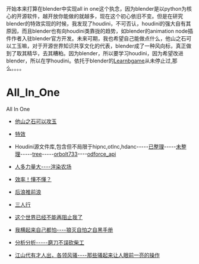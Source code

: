 开始本来打算在blender中实现all in one这个执念，因为blender是以python为核心的开源软件，越开放你能做的就越多，现在这个初心依旧不变。但是在研究blender的特效实现的时候，我发现了houdini，不可否认，houdini的强大自有其原因，而且blender也有向houdini类靠拢的趋势，如blender的animation node插件作者入驻blender官方开发。未来可期，我也希望自己能做点什么，他山之石可以工玉嘛，对于开源世界知识共享文化的代表，blender成了一种风向标，真正做到了取其精华，去其糟粕。因为blender，所以要学习houdini，因为希望改进blender，所以在学houdini。依托于blender的[Learnbgame](https://github.com/BlenderCN/Learnbgame)从未停止过,那么。。。。

# All_In_One
All In One

* [他山之石可以攻玉](https://github.com/FofightFong/All_In_One/blob/master/learnrut/README.md)

* [特效](https://github.com/FofightFong/All_In_One/blob/master/special_effects/README.md)

* Houdini源文件库,包含但不局限于hipnc,otlnc,hdanc-----[已整理](https://github.com/BlenderCN/Learnbgame/blob/master/LearnruT/houdini_poqbdb.md)-----[未整理](https://github.com/all-in-one-of)-----[tree](https://github.com/FofightFong/All_In_One/tree/master/houdini_assets)-----[orbolt733](https://www.orbolt.com/search/?search_ui=NONE&sort=-date)----[odforce_api](https://forums.odforce.net/applications/core/interface/file/attachment.php?id=1)

* [人多力量大----渲染农场](https://github.com/FofightFong/All_In_One/blob/master/render_farm)

* [效率！懂不懂？](https://github.com/FofightFong/All_In_One/blob/master/efficiency)

* [后浪推前浪](https://github.com/FofightFong/All_In_One/blob/master/learnrut/update.md)

* [三人行](other_person)

* [这个世界已经不能再阻止我了]()

* [我横起来自己都怕----狼灭自怕之自黑手册](https://github.com/FofightFong/All_In_One/tree/master/selfblack)

* [分析分析-----磨刀不误砍柴工](https://github.com/FofightFong/All_In_One/tree/master/sharpknife)

* [江山代有才人出，各领风骚----那些骚起来让人眼前一亮的操作]()
